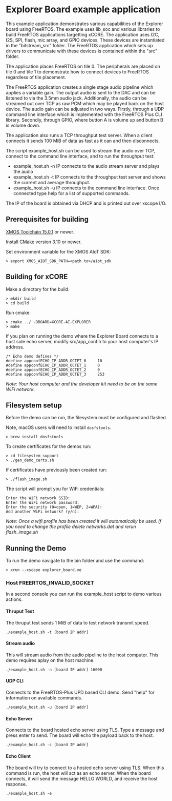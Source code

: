 # Explorer Board example application

This example application demonstrates various capabilities of the Explorer board using FreeRTOS.  The example uses lib_soc and various libraries to build FreeRTOS applications targetting xCORE.  The application uses I2C, I2S, SPI, flash, mic array, and GPIO devices.  These devices are instantiated in the "bitstream_src" folder.  The FreeRTOS application which sets up drivers to communicate with these devices is contained within the "src" folder.

The application places FreeRTOS on tile 0.  The peripherals are placed on tile 0 and tile 1 to demonstrate how to connect devices to FreeRTOS regardless of tile placement.

The FreeRTOS application creates a single stage audio pipeline which applies a variable
gain. The output audio is sent to the DAC and can be listened to via the 3.5mm
audio jack. Additionally, the audio can be streamed out over TCP as raw PCM which
may be played back on the host device. The audio gain can be adjusted in two ways.
Firstly, through a UDP command line interface which is implemented with the
FreeRTOS Plus CLI library. Secondly, through GPIO, where button A is volume up and
button B is volume down.

The application also runs a TCP throughput test server. When a client connects it
sends 100 MiB of data as fast as it can and then disconnects.

The script example_host.sh can be used to stream the audio over TCP, connect to the
command line interface, and to run the throughput test:
 - example_host.sh -n IP connects to the audio stream server and plays the audio
 - example_host.sh -t IP connects to the throughput test server and shows the current
   and average throughput.
 - example_host.sh -u IP connects to the command line interface. Once connected type
   help for a list of supported commands.

The IP of the board is obtained via DHCP and is printed out over xscope I/O.

## Prerequisites for building

[XMOS Toolchain 15.0.1](https://www.xmos.com/software/tools/) or newer.

Install [CMake](https://cmake.org/download/) version 3.10 or newer.

Set environment variable for the XMOS AIoT SDK:

    > export XMOS_AIOT_SDK_PATH=<path to>/aiot_sdk

## Building for xCORE

Make a directory for the build.

    > mkdir build
    > cd build

Run cmake:

    > cmake ../ -DBOARD=XCORE-AI-EXPLORER
    > make

If you plan on running the demo where the Explorer Board connects to a host side echo server, modify src/app_conf.h to your host computer's IP address.

    /* Echo demo defines */
    #define appconfECHO_IP_ADDR_OCTET_0    	10
    #define appconfECHO_IP_ADDR_OCTET_1    	0
    #define appconfECHO_IP_ADDR_OCTET_2    	0
    #define appconfECHO_IP_ADDR_OCTET_3    	253

*Note: Your host computer and the developer kit need to be on the same WiFi network.*

## Filesystem setup
Before the demo can be run, the filesystem must be configured and flashed.

Note, macOS users will need to install `dosfstools`.

    > brew install dosfstools

To create certificates for the demos run:

    > cd filesystem_support
    > ./gen_demo_certs.sh

If certificates have previously been created run:

    > ./flash_image.sh

The script will prompt you for WiFi credentials:

    Enter the WiFi network SSID:
    Enter the WiFi network password:
    Enter the security (0=open, 1=WEP, 2=WPA):
    Add another WiFi network? (y/n):

*Note: Once a wifi profile has been created it will automatically be used.  If you need to change the profile delete networks.dat and rerun flash_image.sh*

## Running the Demo
To run the demo navigate to the bin folder and use the command:

    > xrun --xscope explorer_board.xe

### Host FREERTOS_INVALID_SOCKET

In a second console you can run the example_host script to demo various actions.

#### Thruput Test

The thruput test sends 1 MiB of data to test network transmit speed.

    ./example_host.sh -t [board IP addr]

#### Stream audio

This will stream audio from the audio pipeline to the host computer.  This demo requires aplay on the host machine.

    ./example_host.sh -n [board IP addr] 16000

#### UDP CLI

Connects to the FreeRTOS-Plus UPD based CLI demo.  Send "help" for information on available commands.

    ./example_host.sh -u [board IP addr]

#### Echo Server

Connects to the board hosted echo server using TLS.  Type a message and press enter to send.  The board will echo the payload back to the host.

    ./example_host.sh -c [board IP addr]

#### Echo Client

The board will try to connect to a hosted echo server using TLS.  When this command is run, the host will act as an echo server.  When the board connects, it will send the message HELLO WORLD, and receive the host response.

    ./example_host.sh -e
